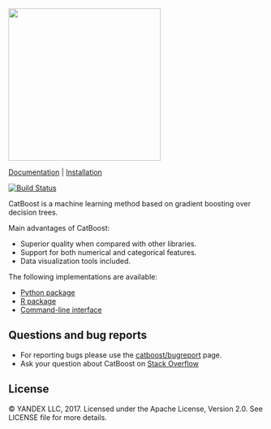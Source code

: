 <img src=http://storage.mds.yandex.net/get-devtools-opensource/250854/catboost-logo.png width=300/>

[Documentation](https://tech.yandex.com/catboost/doc/dg/concepts/about-docpage/) |
[Installation](https://tech.yandex.com/catboost/doc/dg/concepts/cli-installation-docpage/)

[![Build Status](https://travis-ci.org/yazevnul/catboost.svg?branch=master)](https://travis-ci.org/yazevnul/catboost)

CatBoost is a machine learning method based on gradient boosting over decision trees.

Main advantages of CatBoost:
  - Superior quality when compared with other libraries.
  - Support for both numerical and categorical features.
  - Data visualization tools included.

The following implementations are available:
  - [Python package](https://tech.yandex.com/catboost/doc/dg/concepts/python-installation-docpage/)
  - [R package](https://tech.yandex.com/catboost/doc/dg/concepts/r-installation-docpage/)
  - [Command-line interface](https://tech.yandex.com/catboost/doc/dg/concepts/cli-installation-docpage/)


Questions and bug reports
--------------
* For reporting bugs please use the [catboost/bugreport](https://github.com/catboost/catboost/issues) page.
* Ask your question about CatBoost on [Stack Overflow](https://stackoverflow.com/questions/tagged/catboost)


License
-------
© YANDEX LLC, 2017. Licensed under the Apache License, Version 2.0. See LICENSE file for more details.
